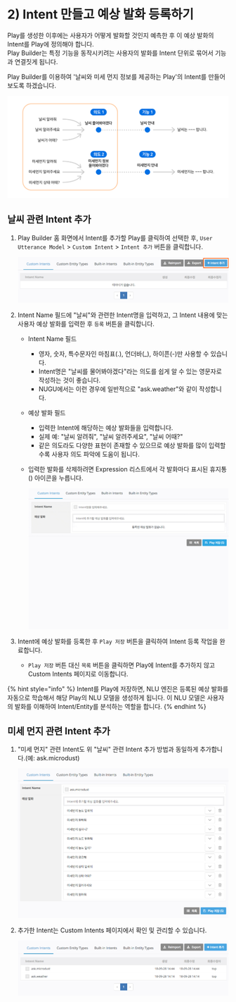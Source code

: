# 2\) Intent 만들고 예상 발화 등록하기

Play를 생성한 이후에는 사용자가 어떻게 발화할 것인지 예측한 후 이 예상 발화의 Intent를 Play에 정의해야 합니다.  
Play Builder는 특정 기능을 동작시키려는 사용자의 발화를 Intent 단위로 묶어서 기능과 연결짓게 됩니다.

Play Builder를 이용하여 '날씨와 미세 먼지 정보를 제공하는 Play'의 Intent를 만들어 보도록 하겠습니다.

![](../../.gitbook/assets/ch3_312_01-1.png)

## 날씨 관련 Intent 추가

1. Play Builder 홈 화면에서 Intent를 추가할 Play를 클릭하여 선택한 후, `User Utterance Model` &gt; `Custom Intent` &gt; `Intent 추가` 버튼을 클릭합니다.

   ![](../../.gitbook/assets/ch3_312_c01-1.png)

2. Intent Name 필드에 "날씨"와 관련한 Intent명을 입력하고, 그 Intent 내용에 맞는 사용자 예상 발화를 입력한 후 `등록` 버튼을 클릭합니다.
   * Intent Name 필드
     * 영자, 숫자, 특수문자인 마침표\(.\), 언더바\(\_\), 하이픈\(-\)만 사용할 수 있습니다.
     * Intent명은 "날씨를 물어봐야겠다"라는 의도를 쉽게 알 수 있는 영문자로 작성하는 것이 좋습니다.
     * NUGU에서는 이런 경우에 일반적으로 "ask.weather"와 같이 작성합니다.
   * 예상 발화 필드
     * 입력한 Intent에 해당하는 예상 발화들을 입력합니다.
     * 실제 예: "날씨 알려줘", "날씨 알려주세요", "날씨 어때?"
     * 같은 의도라도 다양한 표현이 존재할 수 있으므로 예상 발화를 많이 입력할수록 사용자 의도 파악에 도움이 됩니다.
   * 입력한 발화를 삭제하려면 Expression 리스트에서 각 발화마다 표시된 휴지통\(\) 아이콘을 누릅니다.

     ![](../../.gitbook/assets/ch3_312_c02-1.gif)
3. Intent에 예상 발화를 등록한 후 `Play 저장` 버튼을 클릭하여 Intent 등록 작업을 완료합니다.
   * `Play 저장` 버튼 대신 `목록` 버튼을 클릭하면 Play에 Intent를 추가하지 않고 Custom Intents 페이지로 이동합니다.

{% hint style="info" %}
Intent를 Play에 저장하면, NLU 엔진은 등록된 예상 발화를 자동으로 학습해서 해당 Play의 NLU 모델을 생성하게 됩니다. 이 NLU 모델은 사용자의 발화를 이해하여 Intent/Entity를 분석하는 역할을 합니다.
{% endhint %}

## 미세 먼지 관련 Intent 추가

1. "미세 먼지" 관련 Intent도 위 "날씨" 관련 Intent 추가 방법과 동일하게 추가합니다.\(예: ask.microdust\)

   ![](../../.gitbook/assets/ch3_312_c03-1.png)

2. 추가한 Intent는 Custom Intents 페이지에서 확인 및 관리할 수 있습니다.

   ![](../../.gitbook/assets/ch3_312_c04-1.png)

